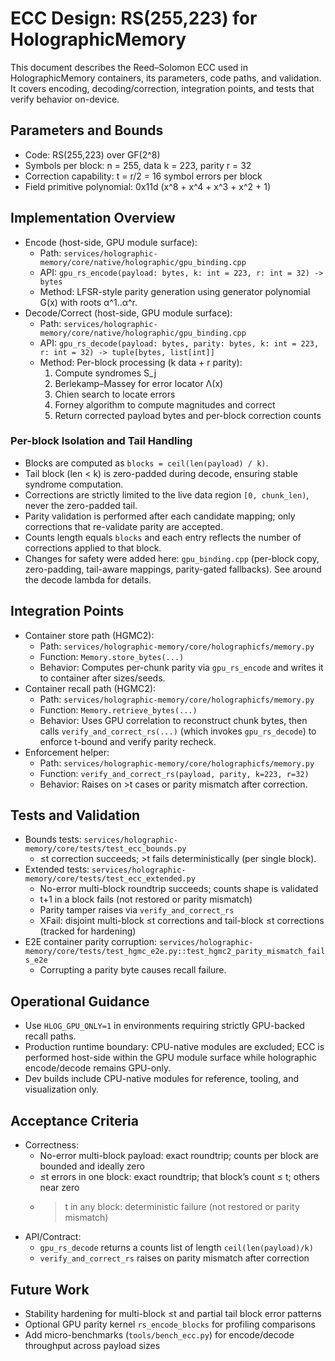 # ECC Design: RS(255,223) for HolographicMemory

This document describes the Reed–Solomon ECC used in HolographicMemory containers, its parameters, code paths, and validation. It covers encoding, decoding/correction, integration points, and tests that verify behavior on-device.

## Parameters and Bounds
- Code: RS(255,223) over GF(2^8)
- Symbols per block: n = 255, data k = 223, parity r = 32
- Correction capability: t = r/2 = 16 symbol errors per block
- Field primitive polynomial: 0x11d (x^8 + x^4 + x^3 + x^2 + 1)

## Implementation Overview
- Encode (host-side, GPU module surface):
  - Path: `services/holographic-memory/core/native/holographic/gpu_binding.cpp`
  - API: `gpu_rs_encode(payload: bytes, k: int = 223, r: int = 32) -> bytes`
  - Method: LFSR-style parity generation using generator polynomial G(x) with roots α^1..α^r.
- Decode/Correct (host-side, GPU module surface):
  - Path: `services/holographic-memory/core/native/holographic/gpu_binding.cpp`
  - API: `gpu_rs_decode(payload: bytes, parity: bytes, k: int = 223, r: int = 32) -> tuple[bytes, list[int]]`
  - Method: Per-block processing (k data + r parity):
    1) Compute syndromes S_j
    2) Berlekamp–Massey for error locator Λ(x)
    3) Chien search to locate errors
    4) Forney algorithm to compute magnitudes and correct
    5) Return corrected payload bytes and per-block correction counts

### Per-block Isolation and Tail Handling
- Blocks are computed as `blocks = ceil(len(payload) / k)`.
- Tail block (len < k) is zero-padded during decode, ensuring stable syndrome computation.
- Corrections are strictly limited to the live data region `[0, chunk_len)`, never the zero-padded tail.
- Parity validation is performed after each candidate mapping; only corrections that re-validate parity are accepted.
- Counts length equals `blocks` and each entry reflects the number of corrections applied to that block.
- Changes for safety were added here: `gpu_binding.cpp` (per-block copy, zero-padding, tail-aware mappings, parity-gated fallbacks). See around the decode lambda for details.

## Integration Points
- Container store path (HGMC2):
  - Path: `services/holographic-memory/core/holographicfs/memory.py`
  - Function: `Memory.store_bytes(...)`
  - Behavior: Computes per-chunk parity via `gpu_rs_encode` and writes it to container after sizes/seeds.
- Container recall path (HGMC2):
  - Path: `services/holographic-memory/core/holographicfs/memory.py`
  - Function: `Memory.retrieve_bytes(...)`
  - Behavior: Uses GPU correlation to reconstruct chunk bytes, then calls `verify_and_correct_rs(...)` (which invokes `gpu_rs_decode`) to enforce t-bound and verify parity recheck.
- Enforcement helper:
  - Path: `services/holographic-memory/core/holographicfs/memory.py`
  - Function: `verify_and_correct_rs(payload, parity, k=223, r=32)`
  - Behavior: Raises on >t cases or parity mismatch after correction.

## Tests and Validation
- Bounds tests: `services/holographic-memory/core/tests/test_ecc_bounds.py`
  - ≤t correction succeeds; >t fails deterministically (per single block).
- Extended tests: `services/holographic-memory/core/tests/test_ecc_extended.py`
  - No-error multi-block roundtrip succeeds; counts shape is validated
  - t+1 in a block fails (not restored or parity mismatch)
  - Parity tamper raises via `verify_and_correct_rs`
  - XFail: disjoint multi-block ≤t corrections and tail-block ≤t corrections (tracked for hardening)
- E2E container parity corruption: `services/holographic-memory/core/tests/test_hgmc_e2e.py::test_hgmc2_parity_mismatch_fails_e2e`
  - Corrupting a parity byte causes recall failure.

## Operational Guidance
- Use `HLOG_GPU_ONLY=1` in environments requiring strictly GPU-backed recall paths.
- Production runtime boundary: CPU-native modules are excluded; ECC is performed host-side within the GPU module surface while holographic encode/decode remains GPU-only.
- Dev builds include CPU-native modules for reference, tooling, and visualization only.

## Acceptance Criteria
- Correctness:
  - No-error multi-block payload: exact roundtrip; counts per block are bounded and ideally zero
  - ≤t errors in one block: exact roundtrip; that block’s count ≤ t; others near zero
  - >t in any block: deterministic failure (not restored or parity mismatch)
- API/Contract:
  - `gpu_rs_decode` returns a counts list of length `ceil(len(payload)/k)`
  - `verify_and_correct_rs` raises on parity mismatch after correction

## Future Work
- Stability hardening for multi-block ≤t and partial tail block error patterns
- Optional GPU parity kernel `rs_encode_blocks` for profiling comparisons
- Add micro-benchmarks (`tools/bench_ecc.py`) for encode/decode throughput across payload sizes
